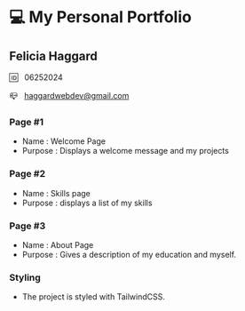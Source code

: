 
# 💻 My Personal Portfolio

## Felicia Haggard

🆔 &nbsp; 06252024

📪 &nbsp; <haggardwebdev@gmail.com>

### Page #1

- Name : Welcome Page
- Purpose   : Displays a welcome message and my projects

### Page #2

- Name  : Skills page
- Purpose   : displays a list of my skills

### Page #3

- Name  : About Page
- Purpose   : Gives a description of my education and myself.

### Styling

- The project is styled with TailwindCSS.
  